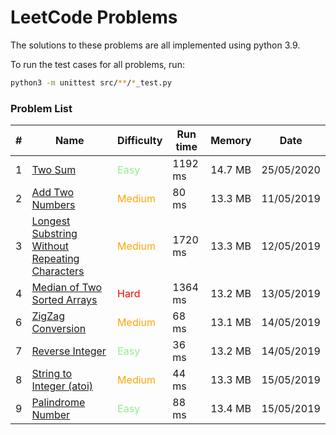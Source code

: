 # LeetCode Problems

The solutions to these problems are all implemented using python 3.9.

To run the test cases for all problems, run:
```sh
python3 -m unittest src/**/*_test.py
```

### Problem List

| # | Name | Difficulty | Run time | Memory | Date |
| - | - | - | - | - | - |
| 1 | [Two Sum](./src/problem_1/problem.md) | <span style="color: lightgreen">Easy<span> | 1192 ms | 14.7 MB | 25/05/2020 |
| 2 | [Add Two Numbers](./src/problem_2/problem.md) | <span style="color: orange">Medium<span> | 80 ms | 13.3 MB | 11/05/2019 |
| 3 | [Longest Substring Without Repeating Characters](./src/problem_3/problem.md) | <span style="color: orange">Medium<span> | 1720 ms | 13.3 MB | 12/05/2019 |
| 4 | [Median of Two Sorted Arrays](./src/problem_4/problem.md) | <span style="color:red">Hard</span> | 1364 ms | 13.2 MB | 13/05/2019 |
| 6 | [ZigZag Conversion](./src/problem_6/problem.md) | <span style="color: orange">Medium<span> | 68 ms | 13.1 MB | 14/05/2019 |
| 7 | [Reverse Integer](./src/problem_7/problem.md) | <span style="color: lightgreen">Easy<span> | 36 ms | 13.2 MB | 14/05/2019 |
| 8 | [String to Integer (atoi)](./src/problem_8/problem.md) | <span style="color: orange">Medium<span> | 44 ms | 13.3 MB | 15/05/2019 |
| 9 | [Palindrome Number](./src/problem_9/problem.md) | <span style="color: lightgreen">Easy<span> | 88 ms | 13.4 MB | 15/05/2019 |
